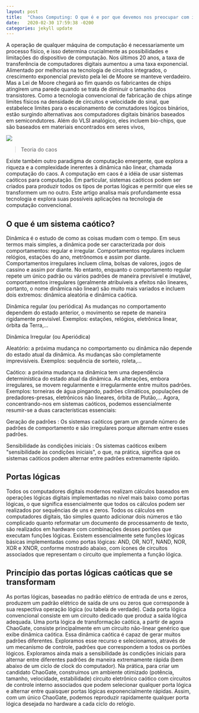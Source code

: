 ```yaml
---
layout: post
title:  "Chaos Computing: O que é e por que devemos nos preocupar com isso?"
date:   2020-02-30 17:59:38 -0200
categories: jekyll update
---
```


A operação de qualquer máquina de computação é necessariamente um processo físico, e isso determina crucialmente as possibilidades e limitações do dispositivo de computação. Nos últimos 20 anos, a taxa de transferência de computadores digitais aumentou a uma taxa exponencial. Alimentado por melhorias na tecnologia de circuitos integrados, o crescimento exponencial previsto pela lei de Moore se manteve verdadeiro. Mas a Lei de Moore chegará ao fim quando os fabricantes de chips atingirem uma parede quando se trata de diminuir o tamanho dos transistores. Como a tecnologia convencional de fabricação de chips atinge limites físicos na densidade de circuitos e velocidade do sinal, que estabelece limites para o escalonamento de comutadores lógicos binários, estão surgindo alternativas aos computadores digitais binários baseados em semicondutores. Além do VLSI analógico, eles incluem bio-chips, que são baseados em materiais encontrados em seres vivos,

![](https://miro.medium.com/max/700/1*by2Cekav1qkSbwj5Y8ZdXQ.png)

>Teoria do caos

Existe também outro paradigma de computação emergente, que explora a riqueza e a complexidade inerentes à dinâmica não linear, chamada computação do caos. A computação em caos é a idéia de usar sistemas caóticos para computação. Em particular, sistemas caóticos podem ser criados para produzir todos os tipos de portas lógicas e permitir que eles se transformem um no outro. Este artigo analisa mais profundamente essa tecnologia e explora suas possíveis aplicações na tecnologia de computação convencional.

## O que é um sistema caótico?

Dinâmica é o estudo de como as coisas mudam com o tempo. Em seus termos mais simples, a dinâmica pode ser caracterizada por dois comportamentos: regular e irregular. Comportamentos regulares incluem relógios, estações do ano, metrônomos e assim por diante. Comportamentos irregulares incluem clima, bolsas de valores, jogos de cassino e assim por diante. No entanto, enquanto o comportamento regular repete um único padrão ou vários padrões de maneira previsível e imutável, comportamentos irregulares (geralmente atribuíveis a efeitos não lineares, portanto, o nome dinâmica não linear) são muito mais variados e incluem dois extremos: dinâmica aleatória e dinâmica caótica.

Dinâmica regular (ou periódica) As mudanças no comportamento dependem do estado anterior, o movimento se repete de maneira rigidamente previsível. Exemplos: estações, relógios, eletrônica linear, órbita da Terra,…

Dinâmica Irregular (ou Aperiódica)

Aleatório: a próxima mudança no comportamento ou dinâmica não depende do estado atual da dinâmica. As mudanças são completamente imprevisíveis. Exemplos: sequência de sorteio, roleta,…

Caótico: a próxima mudança na dinâmica tem uma dependência determinística do estado atual da dinâmica. As alterações, embora irregulares, se movem regularmente e irregularmente entre muitos padrões. Exemplos: torneiras de água pingando, padrões climáticos, populações de predadores-presas, eletrônicos não lineares, órbita de Plutão,…
Agora, concentrando-nos em sistemas caóticos, podemos essencialmente resumir-se a duas características essenciais:

Geração de padrões : Os sistemas caóticos geram um grande número de padrões de comportamento e são irregulares porque alternam entre esses padrões.

Sensibilidade às condições iniciais : Os sistemas caóticos exibem "sensibilidade às condições iniciais", o que, na prática, significa que os sistemas caóticos podem alternar entre padrões extremamente rápido.

## Portas lógicas

Todos os computadores digitais modernos realizam cálculos baseados em operações lógicas digitais implementadas no nível mais baixo como portas lógicas, o que significa essencialmente que todos os cálculos podem ser realizados por sequências de uns e zeros. Todos os cálculos em computadores digitais, tão simples quanto adicionar dois números e tão complicado quanto reformatar um documento de processamento de texto, são realizados em hardware com combinações desses portões que executam funções lógicas. Existem essencialmente sete funções lógicas básicas implementadas como portas lógicas: AND, OR, NOT, NAND, NOR, XOR e XNOR, conforme mostrado abaixo, com ícones de circuitos associados que representam o circuito que implementa a função lógica.

## Princípio das portas lógicas caóticas que se transformam

As portas lógicas, baseadas no padrão elétrico de entrada de uns e zeros, produzem um padrão elétrico de saída de uns ou zeros que corresponde à sua respectiva operação lógica (ou tabela de verdade). Cada porta lógica convencional consiste em um circuito dedicado que produz a saída lógica adequada. Uma porta lógica de transformação caótica, a partir de agora ChaoGate, consiste principalmente em um circuito não-linear genérico que exibe dinâmica caótica. Essa dinâmica caótica é capaz de gerar muitos padrões diferentes. Exploramos esse recurso e selecionamos, através de um mecanismo de controle, padrões que correspondem a todos os portões lógicos. Exploramos ainda mais a sensibilidade às condições iniciais para alternar entre diferentes padrões de maneira extremamente rápida (bem abaixo de um ciclo de clock do computador). Na prática, para criar um candidato ChaoGate, construímos um ambiente otimizado (potência, tamanho, velocidade, estabilidade) circuito eletrônico caótico com circuitos de controle interno associados que podem selecionar qualquer porta lógica e alternar entre quaisquer portas lógicas exponencialmente rápidas. Assim, com um único ChaoGate, podemos reproduzir rapidamente qualquer porta lógica desejada no hardware a cada ciclo do relógio.





